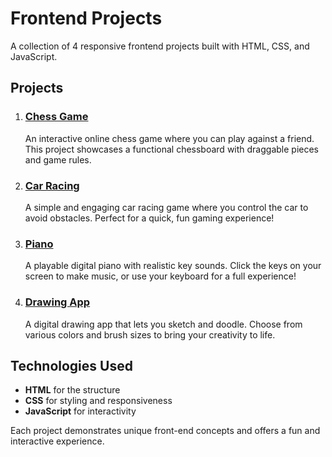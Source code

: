 # Frontend Projects

A collection of 4 responsive frontend projects built with HTML, CSS, and JavaScript.

## Projects

1. ### [Chess Game](https://chess-game-24.netlify.app/)
   An interactive online chess game where you can play against a friend. This project showcases a functional chessboard with draggable pieces and game rules.

2. ### [Car Racing](https://car-racing-25.netlify.app/)
   A simple and engaging car racing game where you control the car to avoid obstacles. Perfect for a quick, fun gaming experience!

3. ### [Piano](https://playable-piano20.netlify.app/)
   A playable digital piano with realistic key sounds. Click the keys on your screen to make music, or use your keyboard for a full experience!

4. ### [Drawing App](https://drawing-app-14.netlify.app/)
   A digital drawing app that lets you sketch and doodle. Choose from various colors and brush sizes to bring your creativity to life.

## Technologies Used

- **HTML** for the structure
- **CSS** for styling and responsiveness
- **JavaScript** for interactivity

Each project demonstrates unique front-end concepts and offers a fun and interactive experience.
